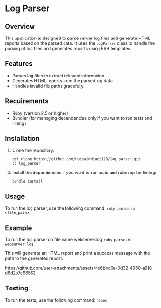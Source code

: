 # Log Parser

## Overview

This application is designed to parse server log files and generate HTML reports based on the parsed data. It uses the `LogParser` class to handle the parsing of log files and generates reports using ERB templates.

## Features

- Parses log files to extract relevant information.
- Generates HTML reports from the parsed log data.
- Handles invalid file paths gracefully.

## Requirements

- Ruby (version 2.5 or higher)
- Bundler (for managing dependencies only if you want to run tests and linting)

## Installation

1. Clone the repository:
    ```
    git clone https://github.com/HussainNiazi120/log_parser.git
    cd log_parser
    ```
2. Install the dependencies if you want to run tests and rubocop for linting:
    ```
    bundle install
    ```

## Usage

To run the log parser, use the following command:
    ```
    ruby parse.rb <file_path>
    ```

## Example
To run the log parser on file name webserver.log
    ```
    ruby parse.rb webserver.log
    ```

This will generate an HTML report and print a success message with the path to the generated report.

https://github.com/user-attachments/assets/4e6bbc0e-0d32-4950-a618-d6d2b7c96562

## Testing

To run the tests, use the following command:
    ```
    rspec
    ```
